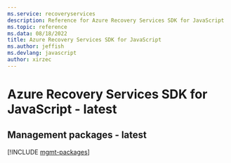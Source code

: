 ```yaml
---
ms.service: recoveryservices
description: Reference for Azure Recovery Services SDK for JavaScript
ms.topic: reference
ms.data: 08/18/2022
title: Azure Recovery Services SDK for JavaScript
ms.author: jeffish
ms.devlang: javascript
author: xirzec
---
```

# Azure Recovery Services SDK for JavaScript - latest

## Management packages - latest
[!INCLUDE [mgmt-packages](recovery-services-mgmt-index.md)]